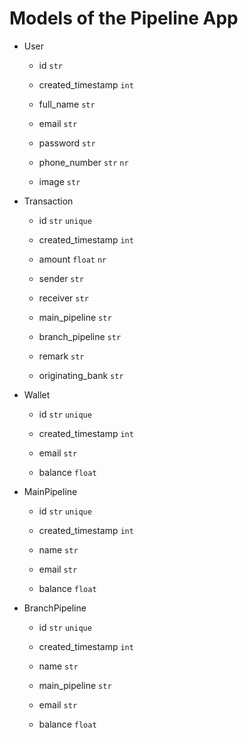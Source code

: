 # Models of the Pipeline App

- User

  - id `str`
  - created_timestamp `int`

  - full_name `str`
  - email `str`

  - password `str`
  - phone_number `str` `nr`
  - image `str`

- Transaction

  - id `str` `unique`
  - created_timestamp `int`

  - amount `float` `nr`
  - sender `str`
  - receiver `str`
  - main_pipeline `str`
  - branch_pipeline `str`
  - remark `str`
  - originating_bank `str`

- Wallet

  - id `str` `unique`
  - created_timestamp `int`

  - email `str`
  - balance `float`

- MainPipeline

  - id `str` `unique`
  - created_timestamp `int`

  - name `str`
  - email `str`
  - balance `float`

- BranchPipeline

  - id `str` `unique`
  - created_timestamp `int`

  - name `str`
  - main_pipeline `str`
  - email `str`
  - balance `float`
